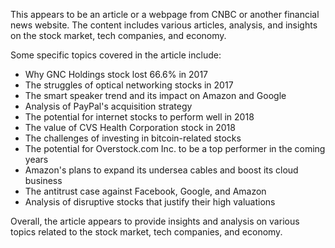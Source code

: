 This appears to be an article or a webpage from CNBC or another financial news website. The content includes various articles, analysis, and insights on the stock market, tech companies, and economy.

Some specific topics covered in the article include:

* Why GNC Holdings stock lost 66.6% in 2017
* The struggles of optical networking stocks in 2017
* The smart speaker trend and its impact on Amazon and Google
* Analysis of PayPal's acquisition strategy
* The potential for internet stocks to perform well in 2018
* The value of CVS Health Corporation stock in 2018
* The challenges of investing in bitcoin-related stocks
* The potential for Overstock.com Inc. to be a top performer in the coming years
* Amazon's plans to expand its undersea cables and boost its cloud business
* The antitrust case against Facebook, Google, and Amazon
* Analysis of disruptive stocks that justify their high valuations

Overall, the article appears to provide insights and analysis on various topics related to the stock market, tech companies, and economy.